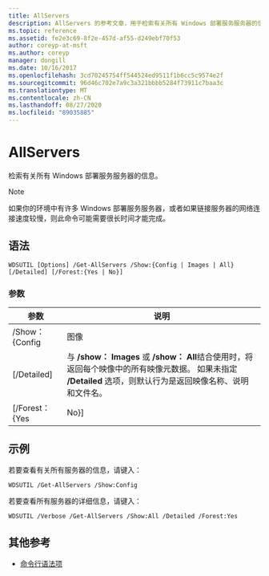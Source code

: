 ```yaml
---
title: AllServers
description: AllServers 的参考文章，用于检索有关所有 Windows 部署服务服务器的信息。
ms.topic: reference
ms.assetid: fe2e3c69-8f2e-457d-af55-d249ebf70f53
author: coreyp-at-msft
ms.author: coreyp
manager: dongill
ms.date: 10/16/2017
ms.openlocfilehash: 3cd70245754ff544524ed9511f1b6cc5c9574e2f
ms.sourcegitcommit: 96d46c702e7a9c3a321bbbb5284f73911c7baa3c
ms.translationtype: MT
ms.contentlocale: zh-CN
ms.lasthandoff: 08/27/2020
ms.locfileid: "89035885"
---
```

# <a name="get-allservers"></a>AllServers

检索有关所有 Windows 部署服务服务器的信息。

> [!NOTE]
> 如果你的环境中有许多 Windows 部署服务服务器，或者如果链接服务器的网络连接速度较慢，则此命令可能需要很长时间才能完成。

## <a name="syntax"></a>语法

```
WDSUTIL [Options] /Get-AllServers /Show:{Config | Images | All} [/Detailed] [/Forest:{Yes | No}]
```

### <a name="parameters"></a>参数

|   参数   |                                                                                                                 说明                                                                                                                  |
|---------------|----------------------------------------------------------------------------------------------------------------------------------------------------------------------------------------------------------------------------------------------|
| /Show： {Config |                                                                                                                    图像                                                                                                                    |
|  [/Detailed]  | 与 **/show： Images** 或 **/show： All**结合使用时，将返回每个映像中的所有映像元数据。 如果未指定 **/Detailed** 选项，则默认行为是返回映像名称、说明和文件名。 |
| [/Forest： {Yes |                                                                                                                     No}]                                                                                                                     |

## <a name="examples"></a>示例

若要查看有关所有服务器的信息，请键入：
```
WDSUTIL /Get-AllServers /Show:Config
```
若要查看所有服务器的详细信息，请键入：
```
WDSUTIL /Verbose /Get-AllServers /Show:All /Detailed /Forest:Yes
```

## <a name="additional-references"></a>其他参考

- [命令行语法项](command-line-syntax-key.md)